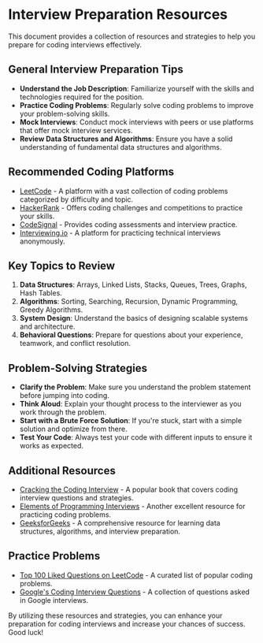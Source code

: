 # Interview Preparation Resources

This document provides a collection of resources and strategies to help you prepare for coding interviews effectively.

## General Interview Preparation Tips
- **Understand the Job Description**: Familiarize yourself with the skills and technologies required for the position.
- **Practice Coding Problems**: Regularly solve coding problems to improve your problem-solving skills.
- **Mock Interviews**: Conduct mock interviews with peers or use platforms that offer mock interview services.
- **Review Data Structures and Algorithms**: Ensure you have a solid understanding of fundamental data structures and algorithms.

## Recommended Coding Platforms
- [LeetCode](https://leetcode.com) - A platform with a vast collection of coding problems categorized by difficulty and topic.
- [HackerRank](https://www.hackerrank.com) - Offers coding challenges and competitions to practice your skills.
- [CodeSignal](https://codesignal.com) - Provides coding assessments and interview practice.
- [Interviewing.io](https://interviewing.io) - A platform for practicing technical interviews anonymously.

## Key Topics to Review
1. **Data Structures**: Arrays, Linked Lists, Stacks, Queues, Trees, Graphs, Hash Tables.
2. **Algorithms**: Sorting, Searching, Recursion, Dynamic Programming, Greedy Algorithms.
3. **System Design**: Understand the basics of designing scalable systems and architecture.
4. **Behavioral Questions**: Prepare for questions about your experience, teamwork, and conflict resolution.

## Problem-Solving Strategies
- **Clarify the Problem**: Make sure you understand the problem statement before jumping into coding.
- **Think Aloud**: Explain your thought process to the interviewer as you work through the problem.
- **Start with a Brute Force Solution**: If you're stuck, start with a simple solution and optimize from there.
- **Test Your Code**: Always test your code with different inputs to ensure it works as expected.

## Additional Resources
- [Cracking the Coding Interview](https://www.crackingthecodinginterview.com) - A popular book that covers coding interview questions and strategies.
- [Elements of Programming Interviews](http://elementsofprogramminginterviews.com) - Another excellent resource for practicing coding problems.
- [GeeksforGeeks](https://www.geeksforgeeks.org) - A comprehensive resource for learning data structures, algorithms, and interview preparation.

## Practice Problems
- [Top 100 Liked Questions on LeetCode](https://leetcode.com/problemset/all/?filters=tag%3ATop100Liked) - A curated list of popular coding problems.
- [Google's Coding Interview Questions](https://www.geeksforgeeks.org/google-interview-experience/) - A collection of questions asked in Google interviews.

By utilizing these resources and strategies, you can enhance your preparation for coding interviews and increase your chances of success. Good luck!